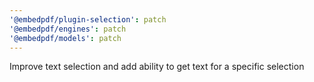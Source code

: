 ```yaml
---
'@embedpdf/plugin-selection': patch
'@embedpdf/engines': patch
'@embedpdf/models': patch
---
```


Improve text selection and add ability to get text for a specific selection
